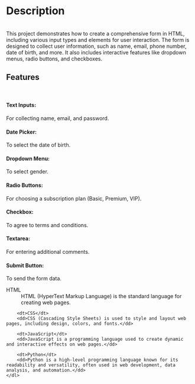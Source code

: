 <h1>Description</h1>
<br>
This project demonstrates how to create a comprehensive form in HTML, including various input types and elements for user interaction. The form is designed to collect user information, such as name, email, phone number, date of birth, and more. It also includes interactive features like dropdown menus, radio buttons, and checkboxes.
<br>
<h2>Features</h2>
<br>
<h4>Text Inputs:</h4> For collecting name, email, and password.
<br>
<h4>Date Picker:</h4> To select the date of birth.
<br>
<h4>Dropdown Menu:</h4> To select gender.
<br>
<h4>Radio Buttons: </h4> For choosing a subscription plan (Basic, Premium, VIP).
<br>
<h4>Checkbox: </h4> To agree to terms and conditions.
<br>
<h4>Textarea: </h4> For entering additional comments.
<br>
<h4>Submit Button: </h4> To send the form data.
<br>


<dl>
        <dt>HTML</dt>
        <dd>HTML (HyperText Markup Language) is the standard language for creating web pages.</dd>

        <dt>CSS</dt>
        <dd>CSS (Cascading Style Sheets) is used to style and layout web pages, including design, colors, and fonts.</dd>

        <dt>JavaScript</dt>
        <dd>JavaScript is a programming language used to create dynamic and interactive effects on web pages.</dd>

        <dt>Python</dt>
        <dd>Python is a high-level programming language known for its readability and versatility, often used in web development, data analysis, and automation.</dd>
    </dl>


